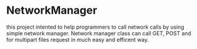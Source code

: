 # NetworkManager
this project intented to help programmers to call network calls by using simple network manager. Network manager class can call GET, POST and for multipart files request in much easy and efficent way.
